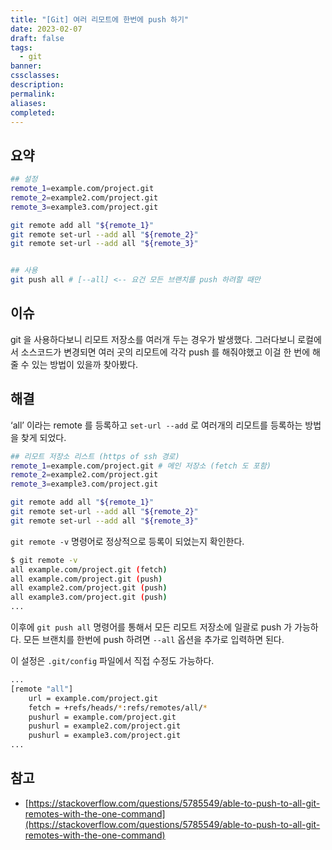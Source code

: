 ```yaml
---
title: "[Git] 여러 리모트에 한번에 push 하기"
date: 2023-02-07
draft: false
tags:
  - git
banner: 
cssclasses: 
description: 
permalink: 
aliases: 
completed:
---
```

## 요약

```bash
## 설정
remote_1=example.com/project.git
remote_2=example2.com/project.git
remote_3=example3.com/project.git

git remote add all "${remote_1}"
git remote set-url --add all "${remote_2}"
git remote set-url --add all "${remote_3}"


## 사용
git push all # [--all] <-- 요건 모든 브랜치를 push 하려할 때만
```

## 이슈

git 을 사용하다보니 리모트 저장소를 여러개 두는 경우가 발생했다. 그러다보니 로컬에서 소스코드가 변경되면 여러 곳의 리모트에 각각 push 를 해줘야했고 이걸 한 번에 해줄 수 있는 방법이 있을까 찾아봤다.

  

## 해결

‘all’ 이라는 remote 를 등록하고 `set-url --add` 로 여러개의 리모트를 등록하는 방법을 찾게 되었다.

```bash
## 리모트 저장소 리스트 (https of ssh 경로)
remote_1=example.com/project.git # 메인 저장소 (fetch 도 포함)
remote_2=example2.com/project.git
remote_3=example3.com/project.git

git remote add all "${remote_1}"
git remote set-url --add all "${remote_2}"
git remote set-url --add all "${remote_3}"
```

  

`git remote -v` 명령어로 정상적으로 등록이 되었는지 확인한다.

  

```bash
$ git remote -v
all	example.com/project.git (fetch)
all	example.com/project.git (push)
all	example2.com/project.git (push)
all	example3.com/project.git (push)
...
```

  

이후에 `git push all` 명령어를 통해서 모든 리모트 저장소에 일괄로 push 가 가능하다. 모든 브랜치를 한번에 push 하려면 `--all` 옵션을 추가로 입력하면 된다.

  

이 설정은 `.git/config` 파일에서 직접 수정도 가능하다.

```bash
...
[remote "all"]
	url = example.com/project.git
	fetch = +refs/heads/*:refs/remotes/all/*
	pushurl = example.com/project.git
	pushurl = example2.com/project.git
	pushurl = example3.com/project.git
...
```

  

## 참고

- [https://stackoverflow.com/questions/5785549/able-to-push-to-all-git-remotes-with-the-one-command](https://stackoverflow.com/questions/5785549/able-to-push-to-all-git-remotes-with-the-one-command)